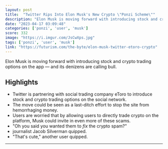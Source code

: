 ```yaml
---
layout: post
title:  "Twitter Rips Into Elon Musk's New Crypto \"Ponzi Scheme\""
description: "Elon Musk is moving forward with introducing stock and crypto trading options on the app — and its denizens are calling bull."
date: "2023-04-17 03:09:48"
categories: ['ponzi', 'user', 'musk']
score: 332
image: "https://i.imgur.com/JsCwXps.jpg"
tags: ['ponzi', 'user', 'musk']
link: "https://futurism.com/the-byte/elon-musk-twitter-etoro-crypto"
---
```


Elon Musk is moving forward with introducing stock and crypto trading options on the app — and its denizens are calling bull.

## Highlights

- Twitter is partnering with social trading company eToro to introduce stock and crypto trading options on the social network.
- The move could be seen as a last-ditch effort to stop the site from hemorrhaging money.
- Users are worried that by allowing users to directly trade crypto on the platform, Musk could invite in even more of these scams.
- "Oh you said you wanted them to *fix* the crypto spam?"
- journalist Jacob Silverman quipped.
- "That's cute," another user quipped.

---
